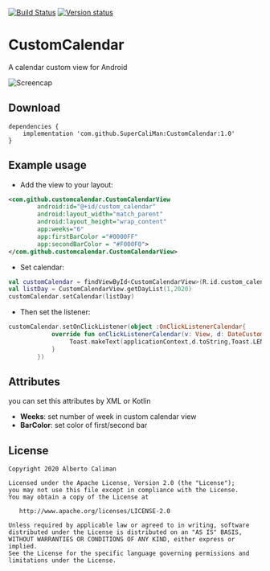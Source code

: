 

[![Build Status](https://travis-ci.com/SuperCaliMan/CustomCalendar.svg?token=JDhHLN4a6eXQ6S7wR9SA&branch=master)](https://travis-ci.com/SuperCaliMan/CustomCalendar)
[![Version status](https://jitpack.io/v/SuperCaliMan/CustomCalendar.svg)](https://jitpack.io/v/SuperCaliMan/CustomCalendar)
# CustomCalendar 
A calendar custom view for Android

![Screencap](img/screen.gif)

## Download

```
dependencies {
    implementation 'com.github.SuperCaliMan:CustomCalendar:1.0'
}
```

## Example usage

- Add the view to your layout:

```xml
<com.github.customcalendar.CustomCalendarView
        android:id="@+id/custom_calendar"
        android:layout_width="match_parent"
        android:layout_height="wrap_content"
        app:weeks="6"
        app:firstBarColor ="#0000FF"
        app:secondBarColor = "#F000F0">
</com.github.customcalendar.CustomCalendarView>
```




- Set calendar:
```kotlin
val customCalendar = findViewById<CustomCalendarView>(R.id.custom_calendar)
val listDay = CustomCalendarView.getDayList(1,2020)
customCalendar.setCalendar(listDay)
```
- Then set the listener:

```kotlin
customCalendar.setOnClickListener(object :OnClickListenerCalendar{
            override fun onClickListenerCalendar(v: View, d: DateCustom) {
                 Toast.makeText(applicationContext,d.toString,Toast.LENGTH_SHORT).show()
            }
        })
```

## Attributes
you can set this attributes by XML or Kotlin
- **Weeks**: set number of week in custom calendar view
- **BarColor**: set color of first/second bar


License
-------

    Copyright 2020 Alberto Caliman

    Licensed under the Apache License, Version 2.0 (the "License");
    you may not use this file except in compliance with the License.
    You may obtain a copy of the License at

       http://www.apache.org/licenses/LICENSE-2.0

    Unless required by applicable law or agreed to in writing, software
    distributed under the License is distributed on an "AS IS" BASIS,
    WITHOUT WARRANTIES OR CONDITIONS OF ANY KIND, either express or implied.
    See the License for the specific language governing permissions and
    limitations under the License.
